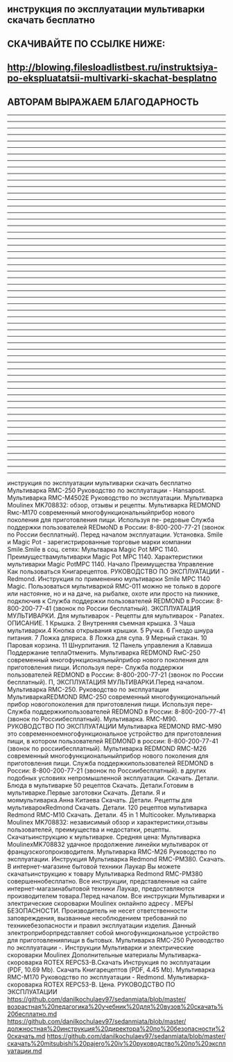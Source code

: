 инструкция по эксплуатации мультиварки скачать бесплатно
--------------------------------------------------
СКАЧИВАЙТЕ ПО ССЫЛКЕ НИЖЕ:
--------------------------------------------------
http://blowing.filesloadlistbest.ru/instruktsiya-po-ekspluatatsii-multivarki-skachat-besplatno
--------------------------------------------------
АВТОРАМ ВЫРАЖАЕМ БЛАГОДАРНОСТЬ
--------------------------------------------------
--------------------------------------------------
--------------------------------------------------
--------------------------------------------------
--------------------------------------------------
--------------------------------------------------
--------------------------------------------------
--------------------------------------------------
--------------------------------------------------
--------------------------------------------------
--------------------------------------------------
--------------------------------------------------
--------------------------------------------------
--------------------------------------------------
--------------------------------------------------
--------------------------------------------------
--------------------------------------------------
--------------------------------------------------
--------------------------------------------------
--------------------------------------------------
--------------------------------------------------
--------------------------------------------------
--------------------------------------------------
--------------------------------------------------
--------------------------------------------------
--------------------------------------------------
--------------------------------------------------
--------------------------------------------------
--------------------------------------------------
--------------------------------------------------
--------------------------------------------------
--------------------------------------------------
--------------------------------------------------
--------------------------------------------------
--------------------------------------------------
--------------------------------------------------
--------------------------------------------------
--------------------------------------------------
--------------------------------------------------
--------------------------------------------------
--------------------------------------------------
--------------------------------------------------
--------------------------------------------------
--------------------------------------------------
--------------------------------------------------
--------------------------------------------------
--------------------------------------------------
--------------------------------------------------
--------------------------------------------------
--------------------------------------------------
--------------------------------------------------
--------------------------------------------------
--------------------------------------------------
--------------------------------------------------
--------------------------------------------------
--------------------------------------------------
--------------------------------------------------
инструкция по эксплуатации мультиварки скачать бесплатно Мультиварка RMC-250 Руководство по эксплуатации - Hansapost. Мультиварка RMC-M4502E Руководство по эксплуатации. Мультиварка Moulinex MK708832: обзор, отзывы и рецепты. Мультиварка REDMOND Rмс-М170  современный многофункциональныйприбор нового поколения для приготовления пищи. Используя пе- редовые Служба поддержки пользователей REDмоND в России: 8-800-200-77-21 (звонок по России бесплатный).  Перед началом эксплуатации. Установка. Smile и Magic Pot - зарегистрированные торговые марки компании Smile.Smile в соц. сетях: Мультварка Magic Pot MPC 1140. Преимуществамультиварки Magic Pot MPC 1140. Характеристики мультиварки Magic PotMPC 1140. Начало  Преимущества  Управление  Как пользоваться  Книгарецептов. РУКОВОДСТВО ПО ЭКСПЛУАТАЦИИ - Redmond. Инструкция по применению мультиварки Smile MPC 1140 Magic. Пользоваться мультиваркой RMC-011 можно не только в дороге или настоянке, но и на даче, на рыбалке, охоте или просто на пикнике, подключив к Служба поддержки пользователей REDMOND в России: 8-800-200-77-41 (звонок по России бесплатный).  ЭКСПЛУАТАЦИЯ МУЛЬТИВАРКИ. Для мультиварок - Рецепты для мультиварок - Panatex. ОПИСАНИЕ. 1 Крышка. 2 Внутренняя съемная крышка. 3 Чаша мультиварки.4 Кнопка открывания крышки. 5 Ручка. 6 Гнездо шнура питания. 7 Ложка дляриса. 8 Ложка для супа. 9 Мерный стакан. 10 Паровая корзина. 11 Шнурпитания. 12 Панель управления a Клавиша Поддержание теплаОтменить. Мультиварка REDMOND RмC-250  современный многофункциональныйприбор нового поколения для приготовления пищи. Используя пере- Служба поддержки пользователей REDMOND в России: 8-800-200-77-21 (звонок по России бесплатный).  П, ЭКСПЛУАТАЦИЯ МУЛЬТИВАРКИ.Перед началом. Мультиварка RMC-250. Руководство по эксплуатации  МультиваркаREDMOND RMC-250  современный многофункциональный прибор новогопоколения для приготовления пищи. Используя пере-  Служба поддержкипользователей REDMOND в России: 8-800-200-77-41 (звонок по Россиибесплатный).
Мультиварка. RMC-M90. РУКОВОДСТВО ПО ЭКСПЛУАТАЦИИ   Мультиварка REDMOND RMC-M90  это современноемногофункциональное устройство для приготовления пищи, в котором пользователей REDMOND в россии: 8-800-200-77-41 (звонок по россиибесплатный). Мультиварка REDMOND RMC-M26  современный многофункциональныйприбор нового поколения для приготовления пищи.  Служба поддержкипользователей REDMOND в России: 8-800-200-77-21 (звонок по Россиибесплатный).  в других подобных условиях непромышленной эксплуатации. Скачать. Детали. Блюда в мультиварке 50 рецептов  Скачать. Детали.Готовим в мультиварке.Первые заготовки  Скачать. Детали. Я и моямультиварка.Анна Китаева  Скачать. Детали. Рецепты для мультиварокRedmond  Скачать. Детали. 120 рецептов мультиварка Redmond RMC-M10 Скачать. Детали. 45 in 1 Multicooker. Мультиварка Moulinex MK708832: независимый обзор и характеристики,отзывы пользователей, преимущества и недостатки, рецепты.  Скачатьинструкцию к мультиварке. Средняя цена:  Мультиварка MoulinexMK708832  удачное продолжение линейки мультиварок от французскогопроизводителя. Мультиварка RMC-M26 Руководство по эксплуатации. Инструкция Мультиварка Redmond RMC-PM380. Скачать. В интернет-магазине бытовой техники Лаукар Вы можете скачатьинструкцию к товару Мультиварка Redmond RMC-PM380 совершеннобесплатно. Все инструкции, представленные на сайте интернет-магазинабытовой техники Лаукар, предоставляются производителем товара.Перед началом. Все инструкции Мультиварки и электрические скороварки Moulinex онлайнпо адресу . МЕРЫ БЕЗОПАСНОСТИ.  Производитель не несет ответственности заповреждения, вызванные несоблюдением требований по техникебезопасности и правил эксплуатации изделия.  Данный электроприборпредставляет собой многофункциональное устройство для приготовленияпищи в бытовых. Мультиварка RMC-250 Руководство по эксплуатации -. Инструкции Мультиварки и электрические скороварки Moulinex
Дополнительные материалы Мультиварка-скороварка ROTEX REPC53-B.Скачать Инструкция по эксплуатации (PDF, 10.69 Mb). Скачать Книгарецептов (PDF, 4.45 Mb). Мультиварка RMC-М170 Руководство по эксплуатации - Redmond. Мультиварка-скороварка ROTEX REPC53-B. Цена. РУКОВОДСТВО ПО ЭКСПЛУАТАЦИИ
https://github.com/danilkochulaev97/sedanmiata/blob/master/возрастная%20педагогика%20учебник%20для%20вузов%20скачать%20бесплатно.md
https://github.com/danilkochulaev97/sedanmiata/blob/master/должностная%20инструкция%20директора%20по%20безопасности%20скачать.md
https://github.com/danilkochulaev97/sedanmiata/blob/master/скачать%20mitsubishi%20pajero%20iv%20руководство%20по%20эксплуатации.md